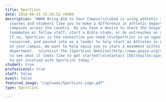```yaml
---
title: SportLinc
date: 2018-08-31 15:29:52 +0000
description: "#### Bring AIA to Your Campus!\n\nGod is using athletic trainers, strength
  coaches and students like you to make a difference in athletic departments and on
  campuses across the country. Do you have a desire to share the Gospel with your
  teammates or fellow staff, start a Bible study, or do outreaches on your campus?
  If so, SportLinc is the connection you need.\n\nSportLinc is an opportunity to be
  resourced, and poured into as a leader to help start an Athletes in Action ministry
  on your campus. We want to help equip you to start a movement within your athletic
  department.  \n\nVisit the [SportLinc Website](http://www.goaia.org/campus/sportlinc)
  to see what it looks like to get started!\n\nContact [US](mailto:sportsperformance@athletesinaction.org)
  to get involved with SportLinc today."
student: true
professional: true
staff: false
event: false
featured_image: "/uploads/SportLinc-Logo.pdf"
type: Sportlinc

---
```

